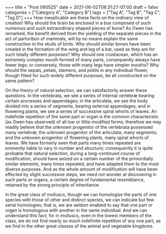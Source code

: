 +++
title = "Post 060525"
date = 2021-06-02T08:31:27-07:00
draft = false
categories = ["Category A", "Category B"]
tags = ["Tag A", "Tag B", "Tag C", "Tag D"]
+++
How inexplicable are these facts on the ordinary view of creation! Why should the brain be enclosed in a box composed of such numerous and such extraordinary shaped pieces of bone? As Owen has remarked, the benefit derived from the yielding of the separate pieces in the act of parturition of mammals, will by no means explain the same construction in the skulls of birds. Why should similar bones have been created in the formation of the wing and leg of a bat, used as they are for such totally different purposes? Why should one crustacean, which has an extremely complex mouth formed of many parts, consequently always have fewer legs; or conversely, those with many legs have simpler mouths? Why should the sepals, petals, stamens, and pistils in any individual flower, though fitted for such widely different purposes, be all constructed on the same pattern?

On the theory of natural selection, we can satisfactorily answer these questions. In the vertebrata, we see a series of internal vertebræ bearing certain processes and appendages; in the articulata, we see the body divided into a series of segments, bearing external appendages; and in flowering plants, we see a series of successive spiral whorls of leaves. An indefinite repetition of the same part or organ is the common characteristic (as Owen has observed) of all low or little-modified forms; therefore we may readily believe that the unknown progenitor of the vertebrata possessed many vertebræ; the unknown progenitor of the articulata, many segments; and the unknown progenitor of flowering plants, many spiral whorls of leaves. We have formerly seen that parts many times repeated are eminently liable to vary in number and structure; consequently it is quite probable that natural selection, during a long-continued course of modification, should have seized on a certain number of the primordially similar elements, many times repeated, and have adapted them to the most diverse purposes. And as the whole amount of modification will have been effected by slight successive steps, we need not wonder at discovering in such parts or organs, a certain degree of fundamental resemblance, retained by the strong principle of inheritance.

In the great class of molluscs, though we can homologise the parts of one species with those of other and distinct species, we can indicate but few serial homologies; that is, we are seldom enabled to say that one part or organ is homologous with another in the same individual. And we can understand this fact; for in molluscs, even in the lowest members of the class, we do not find nearly so much indefinite repetition of any one part, as we find in the other great classes of the animal and vegetable kingdoms.
